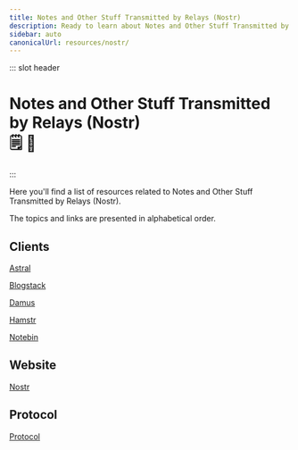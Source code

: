 ```yaml
---
title: Notes and Other Stuff Transmitted by Relays (Nostr)
description: Ready to learn about Notes and Other Stuff Transmitted by Relays (Nostr)? These resources will explain what Nostr is, why it's important, and provide you with some useful applications! 🗒️🐒
sidebar: auto
canonicalUrl: resources/nostr/
---
```


::: slot header

# Notes and Other Stuff Transmitted by Relays (Nostr) <div class="emoji-wrap">🗒️ 🐒</div>

:::

Here you'll find a list of resources related to Notes and Other Stuff Transmitted by Relays (Nostr).

The topics and links are presented in alphabetical order.

<div class="resource-card">

## Clients

[Astral](https://astral.ninja/)

[Blogstack](https://blogstack.io/)

[Damus](https://github.com/damus-io/damus)

[Hamstr](https://hamstr.to/home)

[Notebin](https://notebin.org/)

</div>

<div class="resource-card">

## Website

[Nostr](https://nostr.com/)

</div>

<div class="resource-card">

## Protocol

[Protocol](https://github.com/nostr-protocol)

</div>

<style lang="stylus" scoped>
h1
  padding-bottom: 5rem

h2
  color: $accentColor
  margin: 1.875rem 0

.resource-card
  border: 0.125rem solid $darkBorderColor
  box-shadow: 0 0.5rem 1rem 0 $darkBorderColor
  transition: 0.2s
  border-radius: 1.875rem
  background-image: radial-gradient(circle at center center, $backgroundColorThree, $backgroundColor)

.resource-card:nth-child(n+2)
  margin-top: 3.5rem

.resource-card:hover
  box-shadow: 0.125rem 0.5rem 1rem 0.125rem $darkBoxShadowColor

@media (max-width: 54.6875rem)
  p
    text-align: center

@media (max-width: 26.3125rem)
  .resource-card
    padding: 0 1rem

@media (min-width: 26.375rem)
  .resource-card
    padding: 0 2rem
</style>


